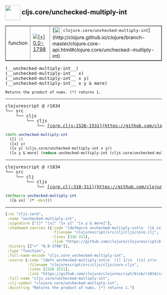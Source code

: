 ## <img width="48px" valign="middle" src="http://i.imgur.com/Hi20huC.png"> cljs.core/unchecked-multiply-int

 <table border="1">
<tr>
<td>function</td>
<td><a href="https://github.com/cljsinfo/api-refs/tree/0.0-1798"><img valign="middle" alt="[+] 0.0-1798" src="https://img.shields.io/badge/+-0.0--1798-lightgrey.svg"></a> </td>
<td>
[<img height="24px" valign="middle" src="http://i.imgur.com/1GjPKvB.png"> <samp>clojure.core/unchecked-multiply-int</samp>](http://clojure.github.io/clojure/branch-master/clojure.core-api.html#clojure.core/unchecked-multiply-int)
</td>
</tr>
</table>

 <samp>
(__unchecked-multiply-int__)<br>
(__unchecked-multiply-int__ x)<br>
(__unchecked-multiply-int__ x y)<br>
(__unchecked-multiply-int__ x y & more)<br>
</samp>

```
Returns the product of nums. (*) returns 1.
```

---

 <pre>
clojurescript @ r1834
└── src
    └── cljs
        └── cljs
            └── <ins>[core.cljs:1526-1531](https://github.com/clojure/clojurescript/blob/r1834/src/cljs/cljs/core.cljs#L1526-L1531)</ins>
</pre>

```clj
(defn unchecked-multiply-int
  ([] 1)
  ([x] x)
  ([x y] (cljs.core/unchecked-multiply-int x y))
  ([x y & more] (reduce unchecked-multiply-int (cljs.core/unchecked-multiply-int x y) more)))
```


---

 <pre>
clojurescript @ r1834
└── src
    └── clj
        └── cljs
            └── <ins>[core.clj:310-311](https://github.com/clojure/clojurescript/blob/r1834/src/clj/cljs/core.clj#L310-L311)</ins>
</pre>

```clj
(defmacro unchecked-multiply-int
  ([& xs] `(* ~@xs)))
```

---

```clj
{:ns "cljs.core",
 :name "unchecked-multiply-int",
 :signature ["[]" "[x]" "[x y]" "[x y & more]"],
 :shadowed-sources ({:code "(defmacro unchecked-multiply-int\n  ([& xs] `(* ~@xs)))",
                     :filename "clojurescript/src/clj/cljs/core.clj",
                     :lines [310 311],
                     :link "https://github.com/clojure/clojurescript/blob/r1834/src/clj/cljs/core.clj#L310-L311"}),
 :history [["+" "0.0-1798"]],
 :type "function",
 :full-name-encode "cljs.core_unchecked-multiply-int",
 :source {:code "(defn unchecked-multiply-int\n  ([] 1)\n  ([x] x)\n  ([x y] (cljs.core/unchecked-multiply-int x y))\n  ([x y & more] (reduce unchecked-multiply-int (cljs.core/unchecked-multiply-int x y) more)))",
          :filename "clojurescript/src/cljs/cljs/core.cljs",
          :lines [1526 1531],
          :link "https://github.com/clojure/clojurescript/blob/r1834/src/cljs/cljs/core.cljs#L1526-L1531"},
 :full-name "cljs.core/unchecked-multiply-int",
 :clj-symbol "clojure.core/unchecked-multiply-int",
 :docstring "Returns the product of nums. (*) returns 1."}

```

